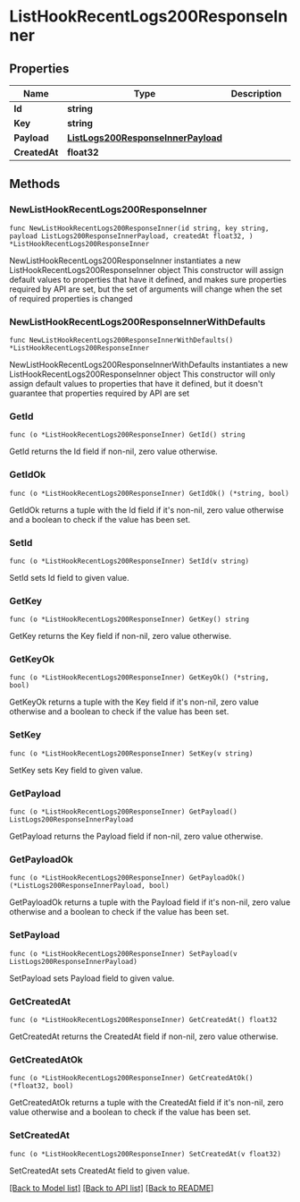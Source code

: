# ListHookRecentLogs200ResponseInner

## Properties

Name | Type | Description | Notes
------------ | ------------- | ------------- | -------------
**Id** | **string** |  | 
**Key** | **string** |  | 
**Payload** | [**ListLogs200ResponseInnerPayload**](ListLogs200ResponseInnerPayload.md) |  | 
**CreatedAt** | **float32** |  | 

## Methods

### NewListHookRecentLogs200ResponseInner

`func NewListHookRecentLogs200ResponseInner(id string, key string, payload ListLogs200ResponseInnerPayload, createdAt float32, ) *ListHookRecentLogs200ResponseInner`

NewListHookRecentLogs200ResponseInner instantiates a new ListHookRecentLogs200ResponseInner object
This constructor will assign default values to properties that have it defined,
and makes sure properties required by API are set, but the set of arguments
will change when the set of required properties is changed

### NewListHookRecentLogs200ResponseInnerWithDefaults

`func NewListHookRecentLogs200ResponseInnerWithDefaults() *ListHookRecentLogs200ResponseInner`

NewListHookRecentLogs200ResponseInnerWithDefaults instantiates a new ListHookRecentLogs200ResponseInner object
This constructor will only assign default values to properties that have it defined,
but it doesn't guarantee that properties required by API are set

### GetId

`func (o *ListHookRecentLogs200ResponseInner) GetId() string`

GetId returns the Id field if non-nil, zero value otherwise.

### GetIdOk

`func (o *ListHookRecentLogs200ResponseInner) GetIdOk() (*string, bool)`

GetIdOk returns a tuple with the Id field if it's non-nil, zero value otherwise
and a boolean to check if the value has been set.

### SetId

`func (o *ListHookRecentLogs200ResponseInner) SetId(v string)`

SetId sets Id field to given value.


### GetKey

`func (o *ListHookRecentLogs200ResponseInner) GetKey() string`

GetKey returns the Key field if non-nil, zero value otherwise.

### GetKeyOk

`func (o *ListHookRecentLogs200ResponseInner) GetKeyOk() (*string, bool)`

GetKeyOk returns a tuple with the Key field if it's non-nil, zero value otherwise
and a boolean to check if the value has been set.

### SetKey

`func (o *ListHookRecentLogs200ResponseInner) SetKey(v string)`

SetKey sets Key field to given value.


### GetPayload

`func (o *ListHookRecentLogs200ResponseInner) GetPayload() ListLogs200ResponseInnerPayload`

GetPayload returns the Payload field if non-nil, zero value otherwise.

### GetPayloadOk

`func (o *ListHookRecentLogs200ResponseInner) GetPayloadOk() (*ListLogs200ResponseInnerPayload, bool)`

GetPayloadOk returns a tuple with the Payload field if it's non-nil, zero value otherwise
and a boolean to check if the value has been set.

### SetPayload

`func (o *ListHookRecentLogs200ResponseInner) SetPayload(v ListLogs200ResponseInnerPayload)`

SetPayload sets Payload field to given value.


### GetCreatedAt

`func (o *ListHookRecentLogs200ResponseInner) GetCreatedAt() float32`

GetCreatedAt returns the CreatedAt field if non-nil, zero value otherwise.

### GetCreatedAtOk

`func (o *ListHookRecentLogs200ResponseInner) GetCreatedAtOk() (*float32, bool)`

GetCreatedAtOk returns a tuple with the CreatedAt field if it's non-nil, zero value otherwise
and a boolean to check if the value has been set.

### SetCreatedAt

`func (o *ListHookRecentLogs200ResponseInner) SetCreatedAt(v float32)`

SetCreatedAt sets CreatedAt field to given value.



[[Back to Model list]](../README.md#documentation-for-models) [[Back to API list]](../README.md#documentation-for-api-endpoints) [[Back to README]](../README.md)


